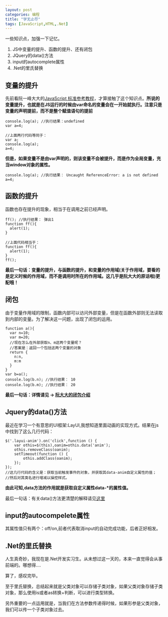 ```yaml
---
layout: post
categories: 编程
title: "学无止尽"
tags: [JavaScript,HTML,.Net]
---
```

一些知识点，加强一下记忆。
1. JS中变量的提升、函数的提升、还有闭包  
2. JQuery的data()方法  
3. input的autocomplete属性  
4. .Net的里氏替换  
<!-- more -->

变量的提升
--
先前看阮一峰大大的[JavaScript 标准参考教程](http://javascript.ruanyifeng.com/ "JavaScript 标准参考教程（alpha）")，才算接触了这个知识点。**所说的变量提升，也就是在JS运行的时候由var命名的变量会在一开始就执行。注意只是变量的声明提前，而不是整个赋值语句的提前**  

```
console.log(a); //执行结果：undefined  
var a=4;

//上面两行代码等同于：
var a;
console.log(a);
a=4;
```

**但是，如果变量不是由var声明的，则该变量不会被提升，而是作为全局变量，充当window对象的属性。**  
```
console.log(a); //执行结果： Uncaught ReferenceError: a is not defined
a=4;
```

函数的提升
--
函数也存在提升的现象，相当于在调用之前已经声明。  
```
ff(); //执行结果： 弹出1
function ff(){
  alert(1);
}

//上面代码相当于：
function ff(){
  alert(1);
}
ff();
```

**最后一句话：变量的提升，与函数的提升，和变量的作用域(关于作用域，要看的是定义时候的作用域，而不是调用时所在的作用域。这几乎是阮大大的原话啦)更配哦！**


闭包
--
由于变量作用域的限制，函数内部可以访问外部变量，但是在函数外部则无法读取到内部的变量。为了解决这一问题，出现了闭包的运用。  
```
function a(){
  var n=10;
  var m=20;
  //现在怎么在外部获取n、m这两个变量呢？
  //答案是：返回一个包括这两个变量的对象
  return {
    n:n,
    m:m
  }
}
var b=a();
console.log(b.n); //执行结果： 10
console.log(b.m); //执行结果： 20
```

**最后一句话：详情请见 -> [阮大大的闭包介绍](http://javascript.ruanyifeng.com/grammar/function.html#toc23 "阮大大的闭包介绍")**

Jquery的data()方法
--
最近在学习一个有意思的UI框架:LayUI,我想知道里面动画的实现方式。结果在js中找到了这么几行代码：  
```
$('.layui-anim').on('click',function () {
	var othis=$(this),oanim=othis.data('anim');
	othis.removeClass(oanim);
	setTimeout(function () {
		othis.addClass(oanim);
	});
});
//这几行代码的含义是：获取当前触发事件的对象，并获取其data-anim自定义属性的值；
//然后对其类名进行增减以操控样式。
```

**由此可知,data方法的作用就是获取自定义属性data-\*的属性值。**  

最后一句话：有关data()方法更清楚的解释请见[这里](https://segmentfault.com/a/1190000005770912 "这里")

input的autocompelete属性
--
其属性值只有两个：off/on,前者代表取消input的自动完成功能，后者正好相发。

.Net的里氏替换
--
人生真奇妙，我现在是.Net开发实习生。从未想过这一天的，本来一直觉得会从事前端的。哪想得....  

算了，感叹完毕。

至于里氏替换，总结起来就是父类对象可以存储子类对象，如果父类对象存储子类对象，那么使用is或者as转换+判断，可以进行类型转换。  

另外重要的一点运用就是，当我们在方法参数传递得时候，如果形参是父类对象，我们可以传一个子类对象过去。